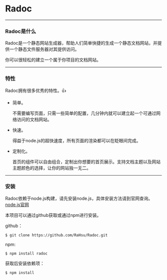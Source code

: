 # Radoc

---

### Radoc是什么

Radoc是一个静态网站生成器，帮助人们简单快捷的生成一个静态文档网站，并提供一个静态文件服务器对其提供访问。

你可以很轻松的建立一个属于你项目的文档网站。

---

### 特性

Radoc拥有很多优秀的特性。👍

- 简单。

  不需要编写页面，只需一些简单的配置，几分钟内就可以建立起一个可通过网络访问的文档网站。

- 快速。

  得益于node.js的超快速度，所有页面的渲染都可以在眨眼间完成。

- 定制化。

  首页的组件可以自由组合，定制出你想要的首页展示。支持文档主题以及网站主题颜色的选择，让你的网站独一无二。

---

### 安装

Radoc依赖于node.js构建，请先安装node.js，具体安装方法请到官网查询。[node.js官网](<https://nodejs.org/en/>)

本项目可以通过github获取或通过npm进行安装。

github：

`$ git clone https://github.com/RaHsu/Radoc.git`

npm:

`$ npm install radoc`

获取后安装依赖项：

`$ npm install`



